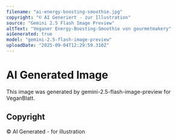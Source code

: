 ```yaml
---
filename: "ai-energy-boosting-smoothie.jpg"
copyright: "© AI Generiert - zur Illustration"
source: "Gemini 2.5 Flash Image Preview"
altText: "Veganer Energy-Boosting-Smoothie von gourmetmakery"
aiGenerated: true
model: "gemini-2.5-flash-image-preview"
uploadDate: "2025-09-04T12:29:59.310Z"
---
```


# AI Generated Image

This image was generated by gemini-2.5-flash-image-preview for VeganBlatt.

## Copyright
© AI Generated - for illustration
